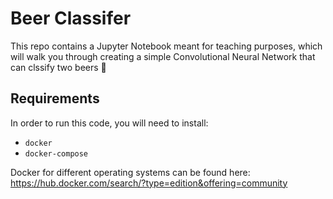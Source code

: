 # Beer Classifer
This repo contains a Jupyter Notebook meant for teaching purposes, which will walk you through creating a simple Convolutional Neural Network that can clssify two beers 🍻

## Requirements
In order to run this code, you will need to install:
- `docker`
- `docker-compose`

Docker for different operating systems can be found here: https://hub.docker.com/search/?type=edition&offering=community
